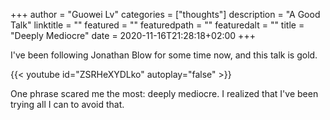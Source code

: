 +++
author = "Guowei Lv"
categories = ["thoughts"]
description = "A Good Talk"
linktitle = ""
featured = ""
featuredpath = ""
featuredalt = ""
title = "Deeply Mediocre"
date = 2020-11-16T21:28:18+02:00
+++

I've been following Jonathan Blow for some time now, and this talk is gold.

{{< youtube id="ZSRHeXYDLko" autoplay="false" >}}

One phrase scared me the most: deeply mediocre. I realized that I've been trying all I can to avoid that.
